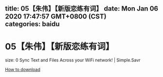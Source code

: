 
title: 05【朱伟】【新版恋练有词】
date: Mon Jan 06 2020 17:47:57 GMT+0800 (CST)    
categories: baidu
---

# 05【朱伟】【新版恋练有词】
size: 0
 Sync Text and Files Across your WiFi network! | Simple.Savr
 

[How to download](https://bpcam.bemobtrk.com/go/2ceec3aa-1ca2-46d6-b9ff-aaa5c184517c?jno=2515)